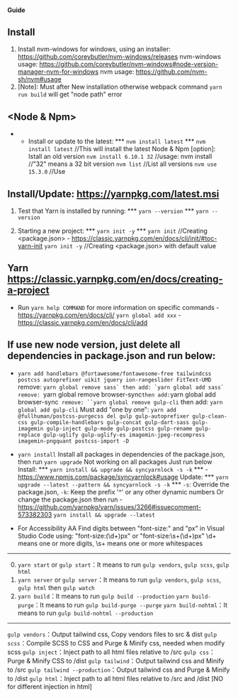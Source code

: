#### Guide ####
##	<Nvm> Install 
1.	Install nvm-windows for windows, using an installer: https://github.com/coreybutler/nvm-windows/releases
		nvm-windows usage: https://github.com/coreybutler/nvm-windows#node-version-manager-nvm-for-windows
		nvm usage: https://github.com/nvm-sh/nvm#usage
2.	[Note]: Must <Restart Computer> after New installation otherwise webpack command `yarn run build` will get "node path" error

##	<Node & Npm>
* * Install or update to the latest: *** ` nvm install latest ` ***
	` nvm install latest `  //This will install the latest Node & Npm
		[option]: Istall an old version
	` nvm install 6.10.1 32 ` //usage: nvm install <version> //"32" means a 32 bit version
	` nvm list ` //List all versions
	` nvm use 15.3.0 ` //Use <version>

##	<Yarn> Install/Update: https://yarnpkg.com/latest.msi
1.	Test that Yarn is installed by running: *** ` yarn --version ` ***
	` yarn --version `

2.	Starting a new project: *** ` yarn init -y ` ***
	` yarn init ` //Creating <package.json> - https://classic.yarnpkg.com/en/docs/cli/init/#toc-yarn-init
	` yarn init -y ` //Creating <package.json> with default value

## Yarn https://classic.yarnpkg.com/en/docs/creating-a-project
* Run `yarn help COMMAND` for more information on specific commands - https://yarnpkg.com/en/docs/cli/
`yarn global add xxx` - https://classic.yarnpkg.com/en/docs/cli/add

## If use new node version, just delete all dependencies in package.json and run below:
* `yarn add handlebars @fortawesome/fontawesome-free tailwindcss postcss autoprefixer uikit jquery ion-rangeslider FitText-UMD`
	remove: ``yarn global remove sass` then add: `yarn global add sass`
	remove: ``yarn global remove browser-sync` then add: `yarn global add browser-sync`
	remove: ``yarn global remove gulp-cli` then add: `yarn global add gulp-cli`
	Must add "one by one": `yarn add @fullhuman/postcss-purgecss del gulp gulp-autoprefixer gulp-clean-css gulp-compile-handlebars gulp-concat gulp-dart-sass gulp-imagemin gulp-inject gulp-mode gulp-postcss gulp-rename gulp-replace gulp-uglify gulp-uglify-es imagemin-jpeg-recompress imagemin-pngquant postcss-import -D`

* `yarn install` Install all packages in dependencies of the package.json, then run ``yarn upgrade`` Not working on all packages
	Just run below
	Install: ***	`yarn install && upgrade && syncyarnlock -s -k` *** - https://www.npmjs.com/package/syncyarnlock#usage
	Update: ***	`yarn upgrade --latest --pattern && syncyarnlock -s -k` ***
	`-s`: Override the package.json, `-k`: Keep the prefix '^' or any other dynamic numbers
	Or change the package.json then run  - https://github.com/yarnpkg/yarn/issues/3266#issuecomment-573382303
	`yarn install && upgrade --latest`
* For Accessibility AA
	Find digits between "font-size:" and "px" in Visual Studio Code using: "font-size:(\d+)px" or "font-size:\s+(\d+)px"
  \d+ means one or more digits, \s+ means one or more whitespaces

---------------------------
0. `yarn start` or `gulp start`：It means to run `gulp vendors`, `gulp scss`, `gulp html`
1. `yarn server` or `gulp server`：It means to run  `gulp vendors`, `gulp scss`, `gulp html` then `gulp watch`
2. `yarn build`：It means to run `gulp build --production`
	 `yarn build-purge`：It means to run `gulp build-purge --purge`
	 `yarn build-nohtml`：It means to run `gulp build-nohtml --production`
---------------------------
`gulp vendors`：Output tailwind css, Copy vendors files to src & dist
`gulp scss`：Compile SCSS to CSS and Purge & Minify css, needed when modify scss
`gulp inject`：Inject path to all html files relative to /src
`gulp css`：Purge & Minify CSS to /dist
`gulp tailwind`：Output tailwind css and Minify to /src
`gulp tailwind --production`：Output tailwind css and Purge & Minify to /dist
`gulp html`：Inject path to all html files relative to /src and /dist [NO for different injection in html]